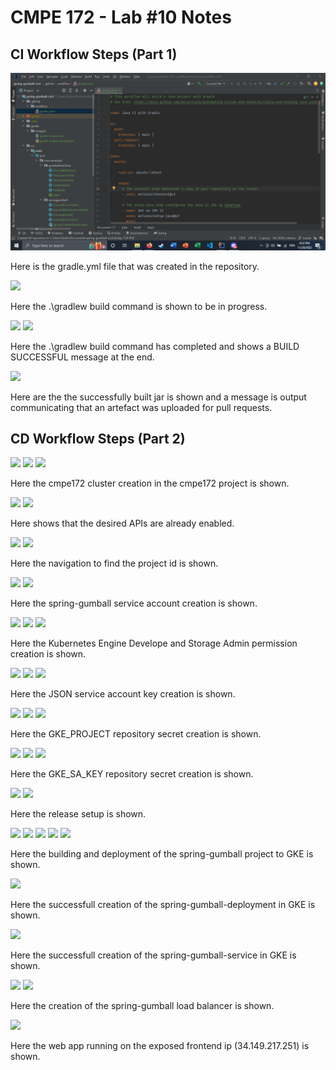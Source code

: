 # CMPE 172 - Lab #10 Notes

## CI Workflow Steps (Part 1)
![](screenshots/gradle-yml.png)

Here is the gradle.yml file that was created in the repository.

![](../screenshots/build-in-progress.png)

Here the .\gradlew build command is shown to be in progress.

![](../screenshots/build-with-gradle-1.png)
![](../screenshots/build-with-gradle-2.png)

Here the .\gradlew build command has completed and shows a BUILD SUCCESSFUL message at the end.

![](../screenshots/build-result-and-artefact.png)

Here are the the successfully built jar is shown and a message is output communicating that an artefact was uploaded for pull requests.


## CD Workflow Steps (Part 2)
![](../screenshots/cluster-1.png)
![](../screenshots/cluster-2.png)
![](../screenshots/cluster-3.png)

Here the cmpe172 cluster creation  in the cmpe172 project is shown.

![](../screenshots/api-library.png)
![](../screenshots/api-enabled.png)

Here shows that the desired APIs are already enabled.

![](../screenshots/cloud-dashboard.png)
![](../screenshots/project-id.png)

Here the navigation to find the project id is shown.

![](../screenshots/service-account-1.png)
![](../screenshots/service-account-2.png)

Here the spring-gumball service account creation is shown.

![](../screenshots/IAM.png)
![](../screenshots/grant-access-1.png)
![](../screenshots/grant-access-2.png)

Here the Kubernetes Engine Develope and Storage Admin permission creation is shown.

![](../screenshots/create-key-1.png)
![](../screenshots/create-key-2.png)
![](../screenshots/key-saved.png)

Here the JSON service account key creation is shown.

![](../screenshots/actions-secrets-1.png)
![](../screenshots/actions-secrets-2.png)
![](../screenshots/actions-secrets-3.png)

Here the GKE_PROJECT repository secret creation is shown.

![](../screenshots/service-account-json.png)
![](../screenshots/actions-secrets-4.png)
![](../screenshots/actions-secrets-5.png)

Here the GKE_SA_KEY repository secret creation is shown.

![](../screenshots/release-1.png)
![](../screenshots/release-2.png)

Here the release setup is shown.

![](../screenshots/release-workflow-1.png)
![](../screenshots/release-workflow-2.png)
![](../screenshots/release-workflow-3.png)
![](../screenshots/release-workflow-4.png)
![](../screenshots/release-workflow-5.png)

Here the building and deployment of the spring-gumball project to GKE is shown.

![](../screenshots/workloads.png)

Here the successfull creation of the spring-gumball-deployment in GKE is shown.

![](../screenshots/service.png)

Here the successfull creation of the spring-gumball-service in GKE is shown.

![](../screenshots/ingress-1.png)
![](../screenshots/ingress-2.png)

Here the creation of the spring-gumball load balancer is shown.

![](../screenshots/web-app.png)

Here the web app running on the exposed frontend ip (34.149.217.251) is shown.
